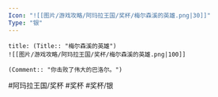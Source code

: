 ```yaml
---
Icon: "![[图片/游戏攻略/阿玛拉王国/奖杯/梅尔森溪的英雄.png|30]]"
Type: "银"
---
```

```ad-common-silver-trophy
title: (Title:: "梅尔森溪的英雄")
![[图片/游戏攻略/阿玛拉王国/奖杯/梅尔森溪的英雄.png|100]]

(Comment:: "你击败了伟大的巴洛尔。")
```

#阿玛拉王国/奖杯 #奖杯 #奖杯/银

